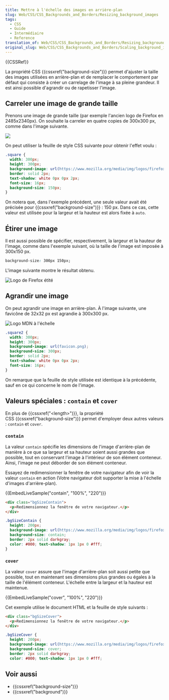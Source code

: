 ```yaml
---
title: Mettre à l'échelle des images en arrière-plan
slug: Web/CSS/CSS_Backgrounds_and_Borders/Resizing_background_images
tags:
  - CSS
  - Guide
  - Intermédiaire
  - Reference
translation_of: Web/CSS/CSS_Backgrounds_and_Borders/Resizing_background_images
original_slug: Web/CSS/CSS_Backgrounds_and_Borders/Scaling_background_images
---
```

{{CSSRef}}

La propriété CSS {{cssxref("background-size")}} permet d'ajuster la taille des images utilisées en arrière-plan et de remplacer le comportement par défaut qui consiste à créer un carrelage de l'image à sa pleine grandeur. Il est ainsi possible d'agrandir ou de rapetisser l'image.

## Carreler une image de grande taille

Prenons une image de grande taille (par exemple l'ancien logo de Firefox en 2485x2340px). On souhaite la carreler en quatre copies de 300x300 px, comme dans l'image suivante.

![](logo-quantum.9c5e96634f92.png)

On peut utiliser la feuille de style CSS suivante pour obtenir l'effet voulu :

```css
.square {
  width: 300px;
  height: 300px;
  background-image: url(https://www.mozilla.org/media/img/logos/firefox/logo-quantum.9c5e96634f92.png);
  border: solid 2px;
  text-shadow: white 0px 0px 2px;
  font-size: 16px;
  background-size: 150px;
}
```

On notera que, dans l'exemple précédent, une seule valeur avait été précisée pour {{cssxref("background-size")}} : 150 px. Dans ce cas, cette valeur est utilisée pour la largeur et la hauteur est alors fixée à `auto`.

## Étirer une image

Il est aussi possible de spécifier, respectivement, la largeur et la hauteur de l'image, comme dans l'exemple suivant, où la taille de l'image est imposée à 300x150 px.

```css
background-size: 300px 150px;
```

L'image suivante montre le résultat obtenu.

![Logo de Firefox étité](s.codepen.io_richienb_debug_lonxgp_pnkvygvggyxa.png)

## Agrandir une image

On peut agrandir une image en arrière-plan. À l'image suivante, une favicône de 32x32 px est agrandie à 300x300 px.

![Logo MDN à l'échelle](favicon57.de33179910ae.1.1.png)

```css
.square2 {
  width: 300px;
  height: 300px;
  background-image: url(favicon.png);
  background-size: 300px;
  border: solid 2px;
  text-shadow: white 0px 0px 2px;
  font-size: 16px;
}
```

On remarque que la feuille de style utilisée est identique à la précédente, sauf en ce qui concerne le nom de l'image.

## Valeurs spéciales : `contain` et `cover`

En plus de {{cssxref("&lt;length&gt;")}}, la propriété CSS {{cssxref("background-size")}} permet d'employer deux autres valeurs : `contain` et `cover`.

### `contain`

La valeur `contain` spécifie les dimensions de l'image d'arrière-plan de manière à ce que sa largeur et sa hauteur soient aussi grandes que possible, tout en conservant l'image à l'intérieur de son élément conteneur. Ainsi, l'image ne peut déborder de son élément conteneur.

Essayez de redimensionner la fenêtre de votre navigateur afin de voir la valeur `contain` en action (Votre navigateur doit supporter la mise à l'échelle d'images d'arrière-plan).

{{EmbedLiveSample("contain", "100%", "220")}}

```html
<div class="bgSizeContain">
  <p>Redimensionnez la fenêtre de votre navigateur.</p>
</div>
```

```css
.bgSizeContain {
  height: 200px;
  background-image: url(https://www.mozilla.org/media/img/logos/firefox/logo-quantum.9c5e96634f92.png);
  background-size: contain;
  border: 2px solid darkgray;
  color: #000; text-shadow: 1px 1px 0 #fff;
}
```

### `cover`

La valeur `cover` assure que l'image d'arrière-plan soit aussi petite que possible, tout en maintenant ses dimensions plus grandes ou égales à la taille de l'élément conteneur. L'échelle entre la largeur et la hauteur est maintenue.

{{EmbedLiveSample("cover", "100%", "220")}}

Cet exemple utilise le document HTML et la feuille de style suivants :

```html
<div class="bgSizeCover">
  <p>Redimensionnez la fenêtre de votre navigateur.</p>
</div>
```

```css
.bgSizeCover {
  height: 200px;
  background-image: url(https://www.mozilla.org/media/img/logos/firefox/logo-quantum.9c5e96634f92.png);
  background-size: cover;
  border: 2px solid darkgray;
  color: #000; text-shadow: 1px 1px 0 #fff;
```

## Voir aussi

- {{cssxref("background-size")}}
- {{cssxref("background")}}
